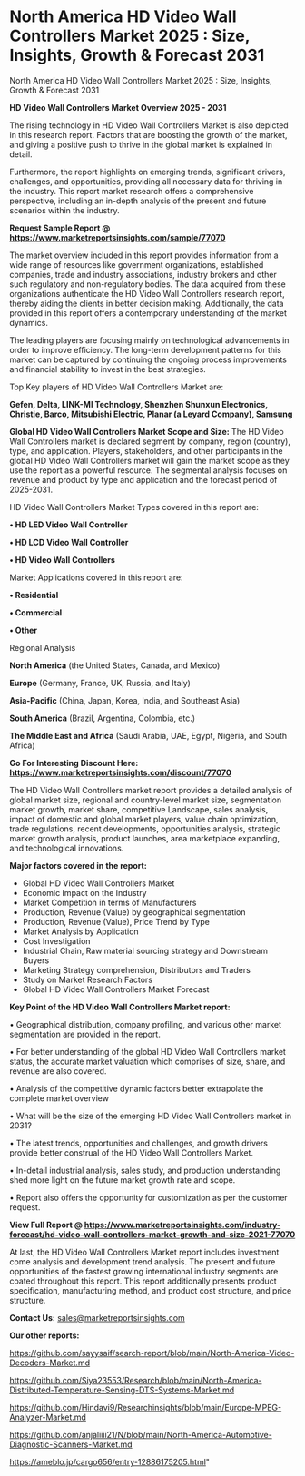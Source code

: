 # North America HD Video Wall Controllers Market 2025 : Size, Insights, Growth & Forecast 2031
North America HD Video Wall Controllers Market 2025 : Size, Insights, Growth & Forecast 2031

<Strong> HD Video Wall Controllers Market Overview 2025 - 2031</strong>

The rising technology in HD Video Wall Controllers Market is also depicted in this research report. Factors that are boosting the growth of the market, and giving a positive push to thrive in the global market is explained in detail.

Furthermore, the report highlights on emerging trends, significant drivers, challenges, and opportunities, providing all necessary data for thriving in the industry. This report market research offers a comprehensive perspective, including an in-depth analysis of the present and future scenarios within the industry.

<strong>Request Sample Report @ <a href=https://www.marketreportsinsights.com/sample/77070>https://www.marketreportsinsights.com/sample/77070</a></strong>

The market overview included in this report provides information from a wide range of resources like government organizations, established companies, trade and industry associations, industry brokers and other such regulatory and non-regulatory bodies. The data acquired from these organizations authenticate the HD Video Wall Controllers research report, thereby aiding the clients in better decision making. Additionally, the data provided in this report offers a contemporary understanding of the market dynamics.

The leading players are focusing mainly on technological advancements in order to improve efficiency. The long-term development patterns for this market can be captured by continuing the ongoing process improvements and financial stability to invest in the best strategies.

Top Key players of HD Video Wall Controllers Market are:

<strong>Gefen, Delta, LINK-MI Technology, Shenzhen Shunxun Electronics, Christie, Barco, Mitsubishi Electric, Planar (a Leyard Company), Samsung</strong>

<strong><b>Global HD Video Wall Controllers Market Scope and Size:</b></strong>
The HD Video Wall Controllers market is declared segment by company, region (country), type, and application. Players, stakeholders, and other participants in the global HD Video Wall Controllers market will gain the market scope as they use the report as a powerful resource. The segmental analysis focuses on revenue and product by type and application and the forecast period of 2025-2031.

HD Video Wall Controllers Market Types covered in this report are:

<strong>• HD LED Video Wall Controller

• HD LCD Video Wall Controller

• HD Video Wall Controllers</strong>

Market Applications covered in this report are:

<strong>• Residential

• Commercial

• Other</strong> 

Regional Analysis

<strong>North America</strong> (the United States, Canada, and Mexico)

<strong>Europe</strong> (Germany, France, UK, Russia, and Italy)

<strong>Asia-Pacific</strong> (China, Japan, Korea, India, and Southeast Asia)

<strong>South America</strong> (Brazil, Argentina, Colombia, etc.)

<strong>The Middle East and Africa</strong> (Saudi Arabia, UAE, Egypt, Nigeria, and South Africa)

<strong>Go For Interesting Discount Here: <a href=https://www.marketreportsinsights.com/discount/77070>https://www.marketreportsinsights.com/discount/77070</a></strong>

The HD Video Wall Controllers market report provides a detailed analysis of global market size, regional and country-level market size, segmentation market growth, market share, competitive Landscape, sales analysis, impact of domestic and global market players, value chain optimization, trade regulations, recent developments, opportunities analysis, strategic market growth analysis, product launches, area marketplace expanding, and technological innovations.

<strong><b>Major factors covered in the report:</b></strong>
<ul>
  <li>Global HD Video Wall Controllers Market </li>
  <li>Economic Impact on the Industry</li>
  <li>Market Competition in terms of Manufacturers</li>
  <li>Production, Revenue (Value) by geographical segmentation</li>
  <li>Production, Revenue (Value), Price Trend by Type</li>
  <li>Market Analysis by Application</li>
  <li>Cost Investigation</li>
  <li>Industrial Chain, Raw material sourcing strategy and Downstream Buyers</li>
  <li>Marketing Strategy comprehension, Distributors and Traders</li>
  <li>Study on Market Research Factors</li>
  <li>Global HD Video Wall Controllers Market Forecast</li>
</ul>

<strong><b>Key Point of the HD Video Wall Controllers Market report:</b></strong>

• Geographical distribution, company profiling, and various other market segmentation are provided in the report.

• For better understanding of the global HD Video Wall Controllers market status, the accurate market valuation which comprises of size, share, and revenue are also covered.

• Analysis of the competitive dynamic factors better extrapolate the complete market overview

• What will be the size of the emerging HD Video Wall Controllers market in 2031?

• The latest trends, opportunities and challenges, and growth drivers provide better construal of the HD Video Wall Controllers Market.

• In-detail industrial analysis, sales study, and production understanding shed more light on the future market growth rate and scope.

• Report also offers the opportunity for customization as per the customer request.

<strong><b>View Full Report @ <a href=https://www.marketreportsinsights.com/industry-forecast/hd-video-wall-controllers-market-growth-and-size-2021-77070>https://www.marketreportsinsights.com/industry-forecast/hd-video-wall-controllers-market-growth-and-size-2021-77070</a></b></strong>


At last, the HD Video Wall Controllers Market report includes investment come analysis and development trend analysis. The present and future opportunities of the fastest growing international industry segments are coated throughout this report. This report additionally presents product specification, manufacturing method, and product cost structure, and price structure.

<strong>Contact Us:</strong>
sales@marketreportsinsights.com

<strong>Our other reports:</strong>

<a href=https://github.com/sayysaif/search-report/blob/main/North-America-Video-Decoders-Market.md>https://github.com/sayysaif/search-report/blob/main/North-America-Video-Decoders-Market.md</a>

<a href=https://github.com/Siya23553/Research/blob/main/North-America-Distributed-Temperature-Sensing-DTS-Systems-Market.md>https://github.com/Siya23553/Research/blob/main/North-America-Distributed-Temperature-Sensing-DTS-Systems-Market.md</a>

<a href=https://github.com/Hindavi9/Researchinsights/blob/main/Europe-MPEG-Analyzer-Market.md>https://github.com/Hindavi9/Researchinsights/blob/main/Europe-MPEG-Analyzer-Market.md</a>

<a href=https://github.com/anjaliiii21/N/blob/main/North-America-Automotive-Diagnostic-Scanners-Market.md>https://github.com/anjaliiii21/N/blob/main/North-America-Automotive-Diagnostic-Scanners-Market.md</a>

<a href=https://ameblo.jp/cargo656/entry-12886175205.html>https://ameblo.jp/cargo656/entry-12886175205.html</a>"
